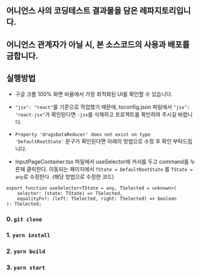 ## 어니언스 사의 코딩테스트 결과물을 담은 레파지토리입니다.
## 어니언스 관계자가 아닐 시, 본 소스코드의 사용과 배포를 금합니다.

## 실행방법
* 구글 크롬 100% 화면 비율에서 가장 최적화된 UI를 확인할 수 있습니다.
* `"jsx": "react"`를 기준으로 작업했기 때문에, tsconfig.json 파일에서 `"jsx": "react-jsx"`가 확인된다면 `-jsx`를 삭제하고 프로젝트를 확인하여 주시길 바랍니다.
* `Property 'drugsDataReducer' does not exist on type 'DefaultRootState'` 문구가 확인된다면 아래의 방법으로 수정 후 확인 부탁드립니다.

* InputPageContainer.tsx 파일에서 useSelector에 커서를 두고 command를 누른채 클릭한다. 이동되는 페이지에서 `TState = DefaultRootState` 를 `TState = any`로 수정한다.
(해당 방법으로 수정한 코드)
```
export function useSelector<TState = any, TSelected = unknown>(
    selector: (state: TState) => TSelected,
    equalityFn?: (left: TSelected, right: TSelected) => boolean
): TSelected;
```

### 0. `git clone`
### 1. `yarn install`
### 2. `yarn build`
### 3. `yarn start`





